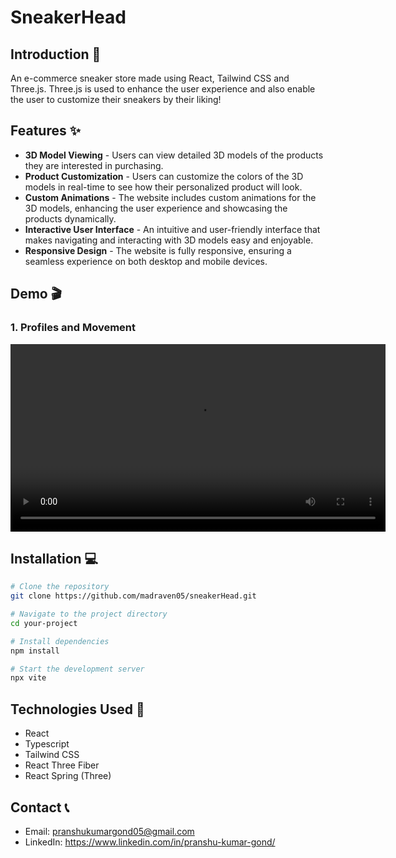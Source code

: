 # SneakerHead

## Introduction 🌟
An e-commerce sneaker store made using React, Tailwind CSS and Three.js. Three.js is used to enhance the user experience and also enable the user to customize their sneakers by their liking!

## Features ✨
- **3D Model Viewing** - Users can view detailed 3D models of the products they are interested in purchasing.
- **Product Customization** - Users can customize the colors of the 3D models in real-time to see how their personalized product will look.
- **Custom Animations** - The website includes custom animations for the 3D models, enhancing the user experience and showcasing the products dynamically.
- **Interactive User Interface** - An intuitive and user-friendly interface that makes navigating and interacting with 3D models easy and enjoyable.
- **Responsive Design** - The website is fully responsive, ensuring a seamless experience on both desktop and mobile devices.

## Demo 🎬
### 1. Profiles and Movement
<video src="assets/profiles.mp4" height=300></video>

## Installation 💻
```bash
# Clone the repository
git clone https://github.com/madraven05/sneakerHead.git

# Navigate to the project directory
cd your-project

# Install dependencies
npm install

# Start the development server
npx vite
```

## Technologies Used 🧰
- React
- Typescript
- Tailwind CSS
- React Three Fiber
- React Spring (Three)

## Contact 📞
- Email: pranshukumargond05@gmail.com
- LinkedIn: https://www.linkedin.com/in/pranshu-kumar-gond/
